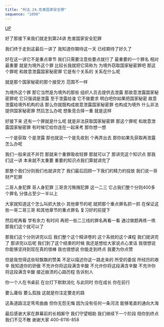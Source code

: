 ```yaml
---
title: "刑法.24.危害国家安全罪"
sequence: "1098"
---
```


[UP](/law/civil-law-index.html)

好了那接下来我们就走到第24讲
危害国家安全犯罪

我们终于走到这最后一讲了
我知道你期待这一天
已经期待了好久了

好在这一讲它不是重点章节
我们只需要注意些要点就行了
最重要的一个罪名
相对最重要
就是为境外这个罪
比较长我就把它简称为
为境外窃取国家秘密罪吧
那这个罪呢
和故意泄露国家秘密罪
它是有个关系的
关系在什么呢

就是那个国家秘密的那个接受方
范围不一样

为境外这个罪
那它当然是为境外的那些
组织人员去提供去泄露
那故意泄露国家秘密罪呢
它只强调是泄露
至于泄露给谁
它不做要求
明白吧你如果把国家秘密
故意泄露给境外机构的话
那么你就既构成故意泄露国家秘密罪
也构成为境外
什么非法提供国家秘密罪
然后怎么办呢
想象竞合择一重
就是这样

好接下来
还有一个罪就是什么呢
就是非法获取国家秘密罪
那这个罪呢
和故意泄露国家秘密罪
有时候它给你连在一起来考
那你想一想

一个是获取
个是泄露
那也就说一个是先收到
个再弄出去
那你如果先获取再泄露怎么办呢

我们一般来说不并罚
那就来个重罪吸收轻罪
那就可以了
那讲完这个知识点
那我们这一讲
本来就不太重要
重要的知识点我们算就讲完了

那整个我们分则我们也就讲完了
我们最后回顾一下我们的精力的投放
我们说一哥财产犯罪

二哥人身犯罪
哥人身犯罪
三哥贪污贿赂犯罪
这一二三
它占我们整个分则400多个罪名
分值占至少一半以上

大家就知道这个怎么叫抓大放小
其他章节的呢
就把那个重点罪名抓一抓
在保证这些一哥二哥三哥
和其他章节的重点罪名
复习好的前提下

然后呢再看
学有余力
有时间
再把一些二三线的罪名再看一看
通过做题再练一练
那我们这个就可以了

那我们这个分则讲完以后
我们整个这个精讲卷的
这个系统的这个课程
我们就讲完了
那讲完以后呢
我们到了这个结束的时候
我还是想给大家说点心里话
我很想说你能够坚持到现在真的很棒
我也很想说
你能走到终点
我要为你点赞

但是我觉得这些轻飘飘的赞美
不足以描述你这一路走来的
所受的委屈
所经历的艰辛
我知道你的骄傲
不充许你将这段满含辛酸
不允许你将这段满含辛酸
不充许你将这段满含辛酸
接近崩溃的心路历程
告诉别人

你一个人在书桌前
在台灯下默默消化
与此同时
你在成长
你在前行

要么庸俗
要么孤独
这就是你注定要走的路

这条道路注定弯弯曲曲
但你无怨无悔
因为没有任何一条河流
能够笔直的通向大海

最后感谢大家在屏幕前的长相厮守
我们守望相助
我们继续下一个阶段
陪你到终点
我们不见不散
谢谢大家
400-6116-858
